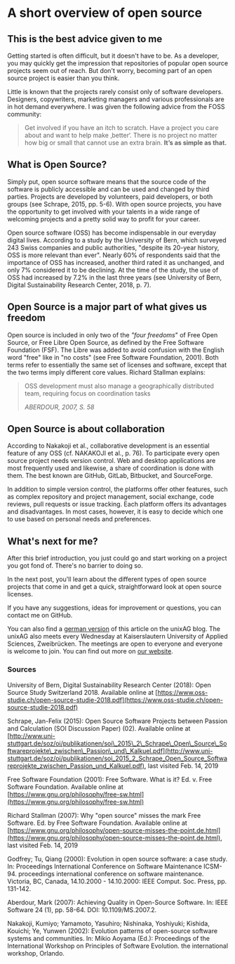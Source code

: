 # A short overview of open source

## This is the best advice given to me

Getting started is often difficult, but it doesn't have to be. As a developer, you may quickly get the impression that repositories of popular open source projects seem out of reach. But don't worry, becoming part of an open source project is easier than you think.

Little is known that the projects rarely consist only of software developers. Designers, copywriters, marketing managers and various professionals are in hot demand everywhere. I was given the following advice from the FOSS community:

> Get involved if you have an itch to scratch. Have a project you care about and want to help make ‚better‘. There is no project no matter how big or small that cannot use an extra brain. **It’s as simple as that.**

## What is Open Source?

Simply put, open source software means that the source code of the software is publicly accessible and can be used and changed by third parties. Projects are developed by volunteers, paid developers, or both groups (see Schrape, 2015, pp. 5-6). With open source projects, you have the opportunity to get involved with your talents in a wide range of welcoming projects and a pretty solid way to profit for your career.

Open source software (OSS) has become indispensable in our everyday digital lives. According to a study by the University of Bern, which surveyed 243 Swiss companies and public authorities, "despite its 20-year history, OSS is more relevant than ever". Nearly 60% of respondents said that the importance of OSS has increased, another third rated it as unchanged, and only 7% considered it to be declining. At the time of the study, the use of OSS had increased by 7.2% in the last three years (see University of Bern, Digital Sustainability Research Center, 2018, p. 7).

## Open Source is a major part of what gives us freedom

Open source is included in only two of the *"four freedoms*" of Free Open Source, or Free Libre Open Source, as defined by the Free Software Foundation (FSF). The Libre was added to avoid confusion with the English word "free" like in "no costs" (see Free Software Foundation, 2001). Both terms refer to essentially the same set of licenses and software, except that the two terms imply different core values. Richard Stallman explains:

> OSS development must also manage a geographically distributed team, requiring focus on coordination tasks
> 
> <cite>ABERDOUR, 2007, S. 58</cite>

## Open Source is about collaboration

According to Nakakoji et al., collaborative development is an essential feature of any OSS (cf. NAKAKOJI et al., p. 76). To participate every open source project needs version control. Web and desktop applications are most frequently used and likewise, a share of coordination is done with them. The best known are GitHub, GitLab, Bitbucket, and SourceForge.

In addition to simple version control, the platforms offer other features, such as complex repository and project management, social exchange, code reviews, pull requests or issue tracking. Each platform offers its advantages and disadvantages. In most cases, however, it is easy to decide which one to use based on personal needs and preferences.

## What's next for me?

After this brief introduction, you just could go and start working on a project you got fond of. There's no barrier to doing so.

In the next post, you'll learn about the different types of open source projects that come in and get a quick, straightforward look at open source licenses.

If you have any suggestions, ideas for improvement or questions, you can contact me on GitHub.

You can also find a [german version](https://blog.unixag.net/der-einstieg-in-open-source-1-einfuehrung-in-die-open-source-welt/) of this article on the unixAG blog. The unixAG also meets every Wednesday at Kaiserslautern University of Applied Sciences, Zweibrücken. The meetings are open to everyone and everyone is welcome to join. You can find out more on [our website](https://unixag.net/).

### Sources

University of Bern, Digital Sustainability Research Center (2018): Open Source Study Switzerland 2018. Available online at [https://www.oss-studie.ch/open-source-studie-2018.pdf](https://www.oss-studie.ch/open-source-studie-2018.pdf)

Schrape, Jan-Felix (2015): Open Source Software Projects between Passion and Calculation (SOI Discussion Paper) (02). Available online at [http://www.uni-stuttgart.de/soz/oi/publikationen/soi\_2015\_2\_Schrape\_Open\_Source\_Softwareprojekte\_zwischen\_Passion\_und\_Kalkuel.pdf](http://www.uni-stuttgart.de/soz/oi/publikationen/soi_2015_2_Schrape_Open_Source_Softwareprojekte_zwischen_Passion_und_Kalkuel.pdf), last visited Feb. 14, 2019

Free Software Foundation (2001): Free Software. What is it? Ed. v. Free Software Foundation. Available online at [https://www.gnu.org/philosophy/free-sw.html](https://www.gnu.org/philosophy/free-sw.html)

Richard Stallman (2007): Why "open source" misses the mark Free Software. Ed. by Free Software Foundation. Available online at [https://www.gnu.org/philosophy/open-source-misses-the-point.de.html](https://www.gnu.org/philosophy/open-source-misses-the-point.de.html), last visited Feb. 14, 2019

Godfrey; Tu, Qiang (2000): Evolution in open source software: a case study. In: Proceedings International Conference on Software Maintenance ICSM-94. proceedings international conference on software maintenance. Victoria, BC, Canada, 14.10.2000 - 14.10.2000: IEEE Comput. Soc. Press, pp. 131-142.

Aberdour, Mark (2007): Achieving Quality in Open-Source Software. In: IEEE Software 24 (1), pp. 58-64. DOI: 10.1109/MS.2007.2.

Nakakoji, Kumiyo; Yamamoto, Yasuhiro; Nishinaka, Yoshiyuki; Kishida, Kouichi; Ye, Yunwen (2002): Evolution patterns of open-source software systems and communities. In: Mikio Aoyama (Ed.): Proceedings of the International Workshop on Principles of Software Evolution. the international workshop, Orlando.